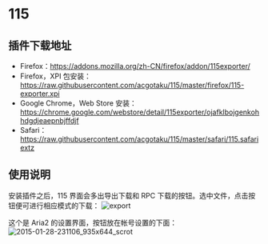 # 115

## 插件下载地址
+ Firefox：https://addons.mozilla.org/zh-CN/firefox/addon/115exporter/
+ Firefox，XPI 包安装：https://raw.githubusercontent.com/acgotaku/115/master/firefox/115-exporter.xpi
+ Google Chrome，Web Store 安装：https://chrome.google.com/webstore/detail/115exporter/ojafklbojgenkohhdgdjeaepnbjffdjf
+ Safari：https://raw.githubusercontent.com/acgotaku/115/master/safari/115.safariextz

## 使用说明

安装插件之后，115 界面会多出导出下载和 RPC 下载的按钮。选中文件，点击按钮便可进行相应模式的下载：
![export](https://cloud.githubusercontent.com/assets/1191834/7900442/80524c40-078a-11e5-9a73-4cab8e00986e.png)
 
这个是 Aria2 的设置界面，按钮放在帐号设置的下面：
![2015-01-28-231106_935x644_scrot](https://cloud.githubusercontent.com/assets/1191834/6996710/232aed42-dbca-11e4-87ff-11af0f8064df.png)